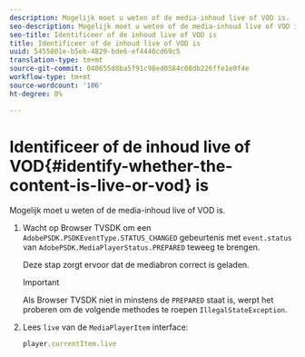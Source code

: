 ```yaml
---
description: Mogelijk moet u weten of de media-inhoud live of VOD is.
seo-description: Mogelijk moet u weten of de media-inhoud live of VOD is.
seo-title: Identificeer of de inhoud live of VOD is
title: Identificeer of de inhoud live of VOD is
uuid: 5455801e-b5eb-4829-bde6-ef4440cd69c5
translation-type: tm+mt
source-git-commit: 040655d8ba5f91c98ed0584c08db226ffe1e0f4e
workflow-type: tm+mt
source-wordcount: '106'
ht-degree: 0%

---
```



# Identificeer of de inhoud live of VOD{#identify-whether-the-content-is-live-or-vod} is

Mogelijk moet u weten of de media-inhoud live of VOD is.

1. Wacht op Browser TVSDK om een `AdobePSDK.PSDKEventType.STATUS_CHANGED` gebeurtenis met `event.status` van `AdobePSDK.MediaPlayerStatus.PREPARED` teweeg te brengen.

   Deze stap zorgt ervoor dat de mediabron correct is geladen.

   >[!IMPORTANT]
   >
   >Als Browser TVSDK niet in minstens de `PREPARED` staat is, werpt het proberen om de volgende methodes te roepen `IllegalStateException`.

1. Lees `live` van de `MediaPlayerItem` interface:

   ```js
   player.currentItem.live
   ```

